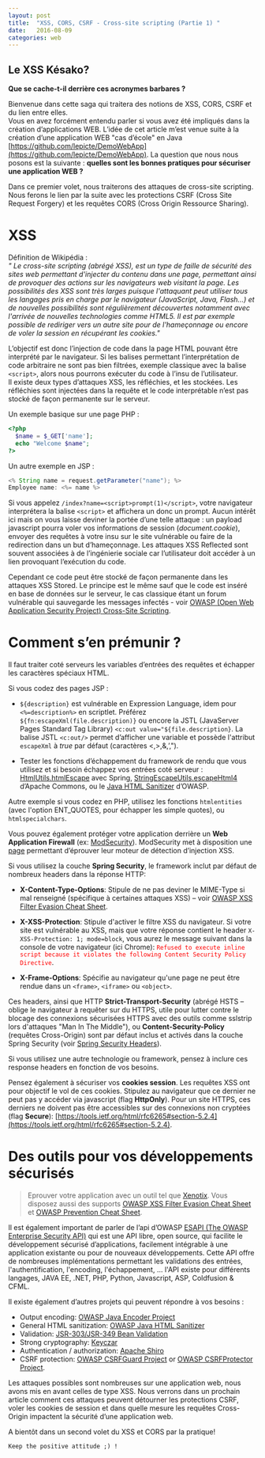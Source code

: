 ```yaml
---
layout: post
title:  "XSS, CORS, CSRF - Cross-site scripting (Partie 1) "
date:   2016-08-09
categories: web
---
```

Le XSS Késako?
----------
**Que se cache-t-il derrière ces acronymes barbares ?**  
  
Bienvenue dans cette saga qui traitera des notions de XSS, CORS, CSRF et du lien entre elles.  
Vous en avez forcément entendu parler si vous avez été impliqués dans la création d’applications WEB. L’idée de cet article m’est venue suite à la création d’une application WEB "cas d’école" en Java [https://github.com/lepicte/DemoWebApp](https://github.com/lepicte/DemoWebApp). La question que nous nous posons est la suivante : **quelles sont les bonnes pratiques pour sécuriser une application WEB ?**  
  
Dans ce premier volet, nous traiterons des attaques de cross-site scripting. Nous ferons le lien par la suite avec les protections CSRF (Cross Site Request Forgery) et les requêtes CORS (Cross Origin Ressource Sharing).    
  
XSS 
====
Définition de Wikipédia :  
*" Le cross-site scripting (abrégé XSS), est un type de faille de sécurité des sites web permettant d'injecter du contenu dans une page, permettant ainsi de provoquer des actions sur les navigateurs web visitant la page. Les possibilités des XSS sont très larges puisque l'attaquant peut utiliser tous les langages pris en charge par le navigateur (JavaScript, Java, Flash...) et de nouvelles possibilités sont régulièrement découvertes notamment avec l'arrivée de nouvelles technologies comme HTML5. Il est par exemple possible de rediriger vers un autre site pour de l'hameçonnage ou encore de voler la session en récupérant les cookies."* 
  
L’objectif est donc l’injection de code dans la page HTML pouvant être interprété par le navigateur. Si les balises permettant l’interprétation de code arbitraire ne sont pas bien filtrées, exemple classique avec la balise ```<script>```, alors nous pourrons exécuter du code à l’insu de l’utilisateur.   
Il existe deux types d’attaques XSS, les réfléchies, et les stockées. Les réfléchies sont injectées dans la requête et le code interprétable n’est pas stocké de façon permanente sur le serveur.  
  
Un exemple basique sur une page PHP :  
  
```php
<?php
  $name = $_GET['name'];
  echo "Welcome $name";
?>
```
   
Un autre exemple en JSP :  
  
```java
<% String name = request.getParameter("name"); %> 
Employee name: <%= name %>  
```
   
Si vous appelez ```/index?name=<script>prompt(1)</script>```, votre navigateur interprétera la balise ```<script>``` et affichera un donc un prompt. Aucun intérêt ici mais on vous laisse deviner la portée d’une telle attaque : un payload javascript pourra voler vos informations de session (*document.cookie*), envoyer des requêtes à votre insu sur le site vulnérable ou faire de la redirection dans un but d’hameçonnage. Les attaques XSS Reflected sont souvent associées à de l’ingénierie sociale car l’utilisateur doit accéder à un lien provoquant l’exécution du code. 
  
Cependant ce code peut être stocké de façon permanente dans les attaques XSS Stored. Le principe est le même sauf que le code est inséré en base de données sur le serveur, le cas classique étant un forum vulnérable qui sauvegarde les messages infectés - voir [OWASP (Open Web Application Security Project) Cross-Site Scripting](https://www.owasp.org/index.php/Cross-site_Scripting_%28XSS%29 "https://www.owasp.org/index.php/Cross-site_Scripting_%28XSS%29").
   
Comment s’en prémunir ? 
====
  
Il faut traiter coté serveurs les variables d’entrées des requêtes et échapper les caractères spéciaux HTML.  
  
Si vous codez des pages JSP :  

 - ```${description}``` est vulnérable en Expression Language, idem pour  ```<%=description%>``` en scriptlet. Préférez ```${fn:escapeXml(file.description)}``` ou encore la JSTL (JavaServer Pages Standard Tag Library) ```<c:out value="${file.description}```. La balise JSTL ```<c:out/>``` permet d’afficher une variable et possède l'attribut ```escapeXml``` à *true* par défaut (caractères <,>,&,’,").  
  
 - Tester les fonctions d’échappement du framework de rendu que vous utilisez et si besoin échappez vos entrées coté serveur : [HtmlUtils.htmlEscape]( http://docs.spring.io/spring/docs/current/javadoc-api/org/springframework/web/util/HtmlUtils.html#htmlEscape-java.lang.String- "http://docs.spring.io/spring/docs/current/javadoc-api/org/springframework/web/util/HtmlUtils.html#htmlEscape-java.lang.String-") avec Spring, [StringEscapeUtils.escapeHtml4]( https://commons.apache.org/proper/commons-lang/javadocs/api-release/ "https://commons.apache.org/proper/commons-lang/javadocs/api-release/") d’Apache Commons, ou le [Java HTML Sanitizer]( https://github.com/OWASP/java-html-sanitizer/blob/master/docs/getting_started.md "https://github.com/OWASP/java-html-sanitizer/blob/master/docs/getting_started.md") d’OWASP.  
  
Autre exemple si vous codez en PHP, utilisez les fonctions ```htmlentities``` (avec l'option ENT_QUOTES, pour échapper les simple quotes), ou ```htmlspecialchars```.  
  
Vous pouvez également protéger votre application derrière un **Web Application Firewall** (ex: [ModSecurity](http://www.modsecurity.org/ "http://www.modsecurity.org/")). ModSecurity met à disposition une [page](https://www.modsecurity.org/crs-demo.html "https://www.modsecurity.org/crs-demo.html") permettant d’éprouver leur moteur de détection d’injection XSS.

Si vous utilisez la couche **Spring Security**, le framework inclut par défaut de nombreux headers dans la réponse HTTP:  

 - **X-Content-Type-Options**: Stipule de ne pas deviner le MIME-Type si mal renseigné (spécifique à certaines attaques XSS) – voir [OWASP XSS Filter Evasion Cheat Sheet](https://www.owasp.org/index.php/XSS_Filter_Evasion_Cheat_Sheet).  
 
 - **X-XSS-Protection**: Stipule d'activer le filtre XSS du navigateur. Si votre site est vulnérable au XSS, mais que votre réponse contient le header ```X-XSS-Protection: 1; mode=block```, vous aurez le message suivant dans la console de votre navigateur (ici Chrome): <span style="color: red">```Refused to execute inline script because it violates the following Content Security Policy Directive```</span>.
  
 - **X-Frame-Options**: Spécifie au navigateur qu'une page ne peut être rendue dans un ```<frame>```, ```<iframe>``` ou ```<object>```.  
  
Ces headers, ainsi que HTTP **Strict-Transport-Security** (abrégé HSTS – oblige le navigateur à requêter sur du HTTPS, utile pour lutter contre le blocage des connexions sécurisées HTTPS avec des outils comme sslstrip lors d'attaques "Man In The Middle"), ou **Content-Security-Policy** (requêtes Cross-Origin) sont par défaut inclus et activés dans la couche Spring Security (voir [Spring Security Headers](http://docs.spring.io/spring-security/site/docs/current/reference/html/headers.html "http://docs.spring.io/spring-security/site/docs/current/reference/html/headers.html")).  
  
Si vous utilisez une autre technologie ou framework, pensez à inclure ces response headers en fonction de vos besoins.  
  
Pensez également à sécuriser vos **cookies session**. Les requêtes XSS ont pour objectif le vol de ces cookies. Stipulez au navigateur que ce dernier ne peut pas y accéder via javascript (flag **HttpOnly**). Pour un site HTTPS, ces derniers ne doivent pas être accessibles sur des connexions non cryptées (flag **Secure**): [https://tools.ietf.org/html/rfc6265#section-5.2.4](https://tools.ietf.org/html/rfc6265#section-5.2.4).

Des outils pour vos développements sécurisés 
====
  
> Eprouver votre application avec un outil tel que [Xenotix]( https://www.owasp.org/index.php/OWASP_Xenotix_XSS_Exploit_Framework "https://www.owasp.org/index.php/OWASP_Xenotix_XSS_Exploit_Framework"). Vous disposez aussi des supports [OWASP XSS Filter Evasion Cheat Sheet]( https://www.owasp.org/index.php/XSS_Filter_Evasion_Cheat_Sheet "https://www.owasp.org/index.php/XSS_Filter_Evasion_Cheat_Sheet") et [OWASP Prevention Cheat Sheet](https://www.owasp.org/index.php/XSS_(Cross_Site_Scripting)_Prevention_Cheat_Sheet).  
  
Il est également important de parler de l’api d’OWASP [ESAPI (The OWASP Enterprise Security API)](https://www.owasp.org/index.php/Category:OWASP_Enterprise_Security_API "https://www.owasp.org/index.php/Category:OWASP_Enterprise_Security_API") qui est une API libre, open source, qui facilite le développement sécurisé d’applications, facilement intégrable à une application existante ou pour de nouveaux développements. Cette API offre de nombreuses implémentations permettant les validations des entrées, l'authentification, l'encoding, l'échappement, ... l'API existe pour différents langages, JAVA EE, .NET, PHP, Python, Javascript, ASP, Coldfusion & CFML.
  
Il existe également d’autres projets qui peuvent répondre à vos besoins :  
 
 - Output encoding: [OWASP Java Encoder Project](https://www.owasp.org/index.php/OWASP_Java_Encoder_Project "https://www.owasp.org/index.php/OWASP_Java_Encoder_Project")  
 - General HTML sanitization: [OWASP Java HTML Sanitizer](https://www.owasp.org/index.php/OWASP_Java_HTML_Sanitizer_Project "https://www.owasp.org/index.php/OWASP_Java_HTML_Sanitizer_Project")
 - Validation: [JSR-303/JSR-349 Bean Validation](http://beanvalidation.org/ "http://beanvalidation.org/")
 - Strong cryptography: [Keyczar](https://github.com/google/keyczar "https://github.com/google/keyczar")
 - Authentication / authorization: [Apache Shiro](https://shiro.apache.org/ "https://shiro.apache.org/")
 - CSRF protection: [OWASP CSRFGuard Project](https://www.owasp.org/index.php/Category:OWASP_CSRFGuard_Project "https://www.owasp.org/index.php/Category:OWASP_CSRFGuard_Project") or [OWASP CSRFProtector Project](https://www.owasp.org/index.php/CSRFProtector_Project "https://www.owasp.org/index.php/CSRFProtector_Project").  
  
Les attaques possibles sont nombreuses sur une application web, nous avons mis en avant celles de type XSS. Nous verrons dans un prochain article comment ces attaques peuvent détourner les protections CSRF, voler les cookies de session et dans quelle mesure les requêtes Cross-Origin impactent la sécurité d’une application web.  
  
A bientôt dans un second volet du XSS et CORS par la pratique!  

```
Keep the positive attitude ;) !
```
